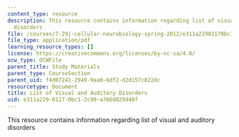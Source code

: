 ```yaml
---
content_type: resource
description: This resource contains information regarding list of visual and auditory
  disorders
file: /courses/7-29j-cellular-neurobiology-spring-2012/e311a22901170bc12c90a766d829d46f_MIT7_29JS12_VislAudiDisodr.pdf
file_type: application/pdf
learning_resource_types: []
license: https://creativecommons.org/licenses/by-nc-sa/4.0/
ocw_type: OCWFile
parent_title: Study Materials
parent_type: CourseSection
parent_uid: f4d07241-2949-9aa0-6df2-d2d157c822dc
resourcetype: Document
title: List of Visual and Auditory Disorders
uid: e311a229-0117-0bc1-2c90-a766d829d46f
---
```

This resource contains information regarding list of visual and auditory disorders
